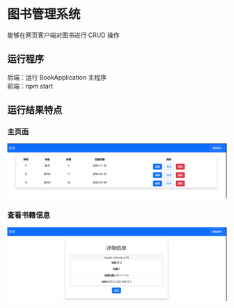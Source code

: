 # 图书管理系统

能够在网页客户端对图书进行 CRUD 操作

## 运行程序

后端：运行 BookApplication 主程序\
前端：npm start

## 运行结果特点

### 主页面

![](/image/image.png)

### 查看书籍信息

![](/image/image2.png)
